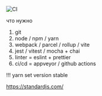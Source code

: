![CI](https://github.com/juliauzbemb/ahj-test/actions/workflows/web.yml/badge.svg)

что нужно
1. git
2. node / npm / yarn
3. webpack / parcel / rollup / vite
4. jest / vitest / mocha + chai
5. linter = eslint + prettier
6. ci/cd = appveyor / github actions



!!! yarn set version stable

https://standardjs.com/